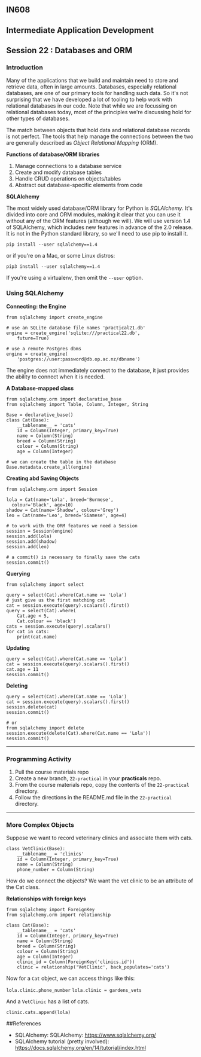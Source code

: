 ## IN608
## Intermediate Application Development

## Session 22 :  Databases and ORM

### Introduction
Many of the applications that we build and maintain need to store and retrieve data, often in large amounts. Databases, especially relational databases, are one of our primary tools for handling such data. So it's not surprising that we have developed a lot of tooling to help work with relational databases in our code. Note that while we are focussing on relational databases today, most of the principles we're discussing hold for other types of databases.


The match between objects that hold data and relational database records is not perfect. The tools that help manage the connections between the two are generally described as *Object Relational Mapping* (ORM).

**Functions of database/ORM libraries**

  1. Manage connections to a database service
  2. Create and modify database tables
  3. Handle CRUD operations on objects/tables
  4. Abstract out database-specific elements from code

**SQLAlchemy**

The most widely used database/ORM library for Python is *SQLAlchemy*. It's divided into core and ORM modules, making it clear that you can use it without any of the ORM features (although we will). We will use version 1.4 of SQLAlchemy, which includes new features in advance of the 2.0 release. It is not in the Python standard library, so we'll need to use pip to install it.

`pip install --user sqlalchemy==1.4`

or if you're on a Mac, or some Linux distros:

`pip3 install --user sqlalchemy==1.4`

If you're using a virtualenv, then omit the `--user` option.

### Using SQLAlchemy

**Connecting: the Engine**
```
from sqlalchemy import create_engine

# use an SQLite database file names 'practical21.db'
engine = create_engine('sqlite:///practical22.db',
    future=True)
      
# use a remote Postgres dbms
engine = create_engine(
    'postgres://user:password@db.op.ac.nz/dbname')

```

The engine does not immediately connect to the database, it just provides the ability to connect when it is needed.

**A Database-mapped class**

```
from sqlalchemy.orm import declarative_base
from sqlalchemy import Table, Column, Integer, String

Base = declarative_base()
class Cat(Base):
    __tablename__ = 'cats'
    id = Column(Integer, primary_key=True)
    name = Column(String)
    breed = Column(String)
    colour = Column(String)
    age = Column(Integer)
      
# we can create the table in the database
Base.metadata.create_all(engine)
```

**Creating abd Saving Objects**

```
from sqlalchemy.orm import Session

lola = Cat(name='Lola', breed='Burmese',
  colour='Black', age=10)
shadow = Cat(name='Shadow', colour='Grey')
leo = Cat(name='Leo', breed='Siamese', age=4)

# to work with the ORM features we need a Session
session = Session(engine)
session.add(lola)
session.add(shadow)
session.add(leo)
      
# a commit() is necessary to finally save the cats
session.commit()
```

**Querying**

```
from sqlalchemy import select

query = select(Cat).where(Cat.name == 'Lola')
# just give us the first matching cat
cat = session.execute(query).scalars().first()
query = select(Cat).where(
    Cat.age < 5,
    Cat.colour == 'black')
cats = session.execute(query).scalars()
for cat in cats:
    print(cat.name)
```

**Updating**

```
query = select(Cat).where(Cat.name == 'Lola')
cat = session.execute(query).scalars().first()
cat.age = 11
session.commit()
```

**Deleting**

```
query = select(Cat).where(Cat.name == 'Lola')
cat = session.execute(query).scalars().first()
session.delete(cat)
session.commit()

# or
from sqlalchemy import delete
session.execute(delete(Cat).where(Cat.name == 'Lola'))
session.commit()
```

---
### Programming Activity
  1. Pull the course materials repo
  2. Create a new branch, `22-practical` in your **practicals** repo.
  3. From the course materials repo, copy the contents of the `22-practical` directory.
  4. Follow the directions in the README.md file in the `22-practical` directory.
---

### More Complex Objects

Suppose we want to record veterinary clinics and associate them with cats.

```
class VetClinic(Base):
    __tablename__ = 'clinics'
    id = Column(Integer, primary_key=True)
    name = Column(String)
    phone_number = Column(String)
```


How do we connect the objects? We want the vet clinic to be an attribute of the Cat class.

**Relationships with foreign keys**

```
from sqlalchemy import ForeignKey
from sqlalchemy.orm import relationship

class Cat(Base):
    __tablename__ = 'cats'
    id = Column(Integer, primary_key=True)
    name = Column(String)
    breed = Column(String)
    colour = Column(String)
    age = Column(Integer)
    clinic_id = Column(ForeignKey('clinics.id'))
    clinic = relationship('VetClinic', back_populates='cats')  
```

Now for a `Cat` object, we can access things like this:

`lola.clinic.phone_number`
`lola.clinic = gardens_vets`

And a `VetClinic` has a list of cats.

`clinic.cats.append(lola)`

##References

  - SQLAlchemy: SQLAlchemy: https://www.sqlalchemy.org/
  - SQLAlchemy tutorial (pretty involved): https://docs.sqlalchemy.org/en/14/tutorial/index.html


